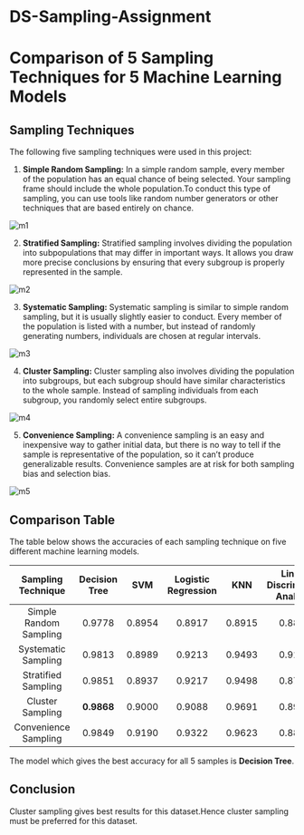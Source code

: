 # DS-Sampling-Assignment

# Comparison of 5 Sampling Techniques for 5 Machine Learning Models

## Sampling Techniques

The following five sampling techniques were used in this project:

1. **Simple Random Sampling:** In a simple random sample, every member of the population has an equal chance of being selected. Your sampling frame should include the whole population.To conduct this type of sampling, you can use tools like random number generators or other techniques that are based entirely on chance.

![m1](https://user-images.githubusercontent.com/75723834/219950512-96c9ccd8-170c-441d-8dd9-3203c502ab83.png)


2. **Stratified Sampling:** Stratified sampling involves dividing the population into subpopulations that may differ in important ways. It allows you draw more precise conclusions by ensuring that every subgroup is properly represented in the sample.

![m2](https://user-images.githubusercontent.com/75723834/219950516-fdbded1e-f8e6-49e2-848d-34984bc81b55.png)


3. **Systematic Sampling:** Systematic sampling is similar to simple random sampling, but it is usually slightly easier to conduct. Every member of the population is listed with a number, but instead of randomly generating numbers, individuals are chosen at regular intervals.

![m3](https://user-images.githubusercontent.com/75723834/219950523-3ed4c17c-016d-42fe-a4ac-6f6609c3f2c9.png)


4. **Cluster Sampling:** Cluster sampling also involves dividing the population into subgroups, but each subgroup should have similar characteristics to the whole sample. Instead of sampling individuals from each subgroup, you randomly select entire subgroups.

![m4](https://user-images.githubusercontent.com/75723834/219950532-853c0fdf-cc18-4471-8bef-f2e4e1dea22a.png)


5. **Convenience Sampling:** A convenience sampling is an easy and inexpensive way to gather initial data, but there is no way to tell if the sample is representative of the population, so it can’t produce generalizable results. Convenience samples are at risk for both sampling bias and selection bias.

 ![m5](https://user-images.githubusercontent.com/75723834/219950547-689dc9a4-bff0-4d1d-874d-b851309cd602.png)



## Comparison Table

The table below shows the accuracies of each sampling technique on five different machine learning models. 

| Sampling Technique | Decision Tree | SVM | Logistic Regression | KNN | Linear Discriminant Analysis |
|:---------------:|:---------------:|:---------------:|:---------------:|:---------------:|:---------------:|
| Simple Random Sampling | 0.9778 | 0.8954 | 0.8917 | 0.8915 | 0.8805 |
| Systematic Sampling | 0.9813 | 0.8989 | 0.9213 | 0.9493 | 0.9158 |
| Stratified Sampling | 0.9851 | 0.8937 | 0.9217 | 0.9498 | 0.8791 |
| Cluster Sampling | **0.9868** | 0.9000 | 0.9088 | 0.9691 | 0.8971 |
| Convenience Sampling | 0.9849 | 0.9190 | 0.9322 | 0.9623 | 0.8833 |

The model which gives the best accuracy for all 5 samples is **Decision Tree**.

## Conclusion

Cluster sampling gives best results for this dataset.Hence cluster sampling must be preferred for this dataset.

